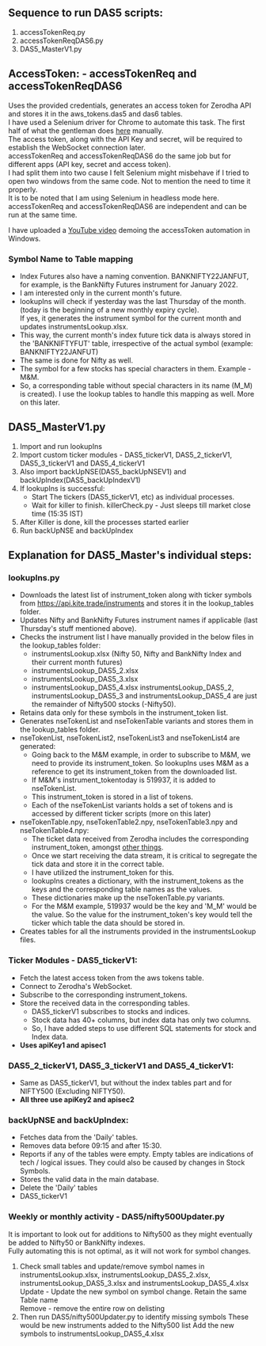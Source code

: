 ## **Sequence to run DAS5 scripts**:
1. accessTokenReq.py
2. accessTokenReqDAS6.py
3. DAS5_MasterV1.py

## **AccessToken: - accessTokenReq and accessTokenReqDAS6**  
Uses the provided credentials, generates an access token for Zerodha API and stores it in the aws_tokens.das5 and das6 tables.  
I have used a Selenium driver for Chrome to automate this task. The first half of what the gentleman does [here](https://www.youtube.com/watch?v=TaJnJPBdQzU) manually.  
The access token, along with the API Key and secret, will be required to establish the WebSocket connection later.  
accessTokenReq and accessTokenReqDAS6 do the same job but for different apps (API key, secret and access token).  
I had split them into two cause I felt Selenium might misbehave if I tried to open two windows from the same code. Not to mention the need to time it properly.  
It is to be noted that I am using Selenium in headless mode here.  
accessTokenReq and accessTokenReqDAS6 are independent and can be run at the same time.  
  
I have uploaded a [YouTube video](https://www.youtube.com/watch?v=0A-bnJRNJQk) demoing the accessToken automation in Windows.  

### **Symbol Name to Table mapping**
- Index Futures also have a naming convention. BANKNIFTY22JANFUT, for example, is the BankNifty Futures instrument for January 2022.
- I am interested only in the current month's future.
- lookupIns will check if yesterday was the last Thursday of the month. (today is the beginning of a new monthly expiry cycle).  
  If yes, it generates the instrument symbol for the current month and updates instrumentsLookup.xlsx.
- This way, the current month's index future tick data is always stored in the 'BANKNIFTYFUT' table, irrespective of the actual symbol (example: BANKNIFTY22JANFUT)
- The same is done for Nifty as well.
- The symbol for a few stocks has special characters in them. Example - M&M.
- So, a corresponding table without special characters in its name (M_M) is created).
  I use the lookup tables to handle this mapping as well. More on this later.  

## **DAS5_MasterV1.py**
  1. Import and run lookupIns
  2. Import custom ticker modules - DAS5_tickerV1, DAS5_2_tickerV1, DAS5_3_tickerV1 and DAS5_4_tickerV1
  3. Also import backUpNSE(DAS5_backUpNSEV1) and backUpIndex(DAS5_backUpIndexV1)
  4. If lookupIns is successful:
     - Start The tickers (DAS5_tickerV1, etc) as individual processes.
     - Wait for killer to finish. killerCheck.py - Just sleeps till market close time (15:35 IST)
  5. After Killer is done, kill the processes started earlier
  6. Run backUpNSE and backUpIndex

## **Explanation for DAS5_Master's individual steps:**  
### **lookupIns.py**
- Downloads the latest list of instrument_token along with ticker symbols from https://api.kite.trade/instruments and stores it in the lookup_tables folder.
- Updates Nifty and BankNifty Futures instrument names if applicable (last Thursday's stuff mentioned above).
- Checks the instrument list I have manually provided in the below files in the lookup_tables folder:
  - instrumentsLookup.xlsx (Nifty 50, Nifty and BankNifty Index and their current month futures)
  - instrumentsLookup_DAS5_2.xlsx
  - instrumentsLookup_DAS5_3.xlsx
  - instrumentsLookup_DAS5_4.xlsx
    instrumentsLookup_DAS5_2, instrumentsLookup_DAS5_3 and instrumentsLookup_DAS5_4 are just the remainder of Nifty500 stocks (-Nifty50).
- Retains data only for these symbols in the instrument_token list.
- Generates nseTokenList and nseTokenTable variants and stores them in the lookup_tables folder.
- nseTokenList, nseTokenList2, nseTokenList3 and nseTokenList4 are generated:
    - Going back to the M&M example, in order to subscribe to M&M, we need to provide its instrument_token. 
      So lookupIns uses M&M as a reference to get its instrument_token from the downloaded list. 
    - If M&M's instrument_tokentoday is 519937, it is added to nseTokenList. 
    - This instrument_token is stored in a list of tokens.
    - Each of the nseTokenList variants holds a set of tokens and is accessed by different ticker scripts (more on this later)
- nseTokenTable.npy, nseTokenTable2.npy, nseTokenTable3.npy and nseTokenTable4.npy:
    - The ticket data received from Zerodha includes the corresponding instrument_token, amongst [other things](https://kite.trade/docs/connect/v3/websocket/#modes).  
    - Once we start receiving the data stream, it is critical to segregate the tick data and store it in the correct table.
    - I have utilized the instrument_token for this.
    - lookupIns creates a dictionary, with the instrument_tokens as the keys and the corresponding table names as the values.
    - These dictionaries make up the nseTokenTable.py variants.
    - For the M&M example, 519937 would be the key and 'M_M' would be the value. So the value for the instrument_token's key would tell the ticker which table the data should be stored in.
- Creates tables for all the instruments provided in the instrumentsLookup files.

### **Ticker Modules - DAS5_tickerV1:**  
- Fetch the latest access token from the aws tokens table.
- Connect to Zerodha's WebSocket.
- Subscribe to the corresponding instrument_tokens.
- Store the received data in the corresponding tables.
  - DAS5_tickerV1 subscribes to stocks and indices.
  - Stock data has 40+ columns, but index data has only two columns.
  - So, I have added steps to use different SQL statements for stock and Index data.
 - **Uses apiKey1 and apisec1**  

### **DAS5_2_tickerV1, DAS5_3_tickerV1 and DAS5_4_tickerV1:**  
- Same as DAS5_tickerV1, but without the index tables part and for NIFTY500 (Excluding NIFTY50).
- **All three use apiKey2 and apisec2**

### **backUpNSE and backUpIndex:**
- Fetches data from the 'Daily' tables.
- Removes data before 09:15 and after 15:30.
- Reports if any of the tables were empty. Empty tables are indications of tech / logical issues. They could also be caused by changes in Stock Symbols.
- Stores the valid data in the main database.
- Delete the 'Daily' tables
- DAS5_tickerV1

### **Weekly or monthly activity - DAS5/nifty500Updater.py**  
It is important to look out for additions to Nifty500 as they might eventually be added to Nifty50 or BankNifty indexes.  
Fully automating this is not optimal, as it will not work for symbol changes.  
1. Check small tables and update/remove symbol names in instrumentsLookup.xlsx, instrumentsLookup_DAS5_2.xlsx, instrumentsLookup_DAS5_3.xlsx and instrumentsLookup_DAS5_4.xlsx
    Update - Update the new symbol on symbol change. Retain the same Table name  
    Remove - remove the entire row on delisting  
2. Then run DAS5/nifty500Updater.py to identify missing symbols
   These would be new instruments added to the Nifty500 list
   Add the new symbols to instrumentsLookup_DAS5_4.xlsx
